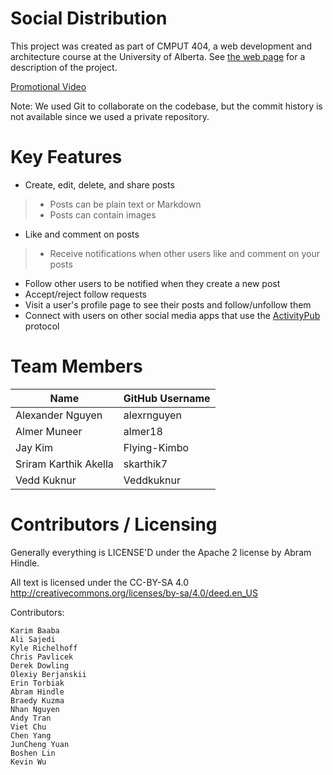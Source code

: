 Social Distribution
===================================

This project was created as part of CMPUT 404, a web development and architecture course at the University of Alberta. See [the web page](https://uofa-cmput404.github.io/general/project.html) for a description of the project.

[Promotional Video](https://www.youtube.com/watch?v=B8rOnldU0Zw)

Note: We used Git to collaborate on the codebase, but the commit history is not available since we used a private repository.

Key Features
============

- Create, edit, delete, and share posts
> - Posts can be plain text or Markdown
> - Posts can contain images
- Like and comment on posts
> - Receive notifications when other users like and comment on your posts
- Follow other users to be notified when they create a new post
- Accept/reject follow requests
- Visit a user's profile page to see their posts and follow/unfollow them
- Connect with users on other social media apps that use the [ActivityPub](https://www.w3.org/TR/activitypub/) protocol

Team Members
============

| Name | GitHub Username |
| -------- | -------- |
| Alexander Nguyen | alexrnguyen |
| Almer Muneer | almer18 |
| Jay Kim | Flying-Kimbo |
| Sriram Karthik Akella | skarthik7 |
| Vedd Kuknur | Veddkuknur |

Contributors / Licensing
========================

Generally everything is LICENSE'D under the Apache 2 license by Abram Hindle.

All text is licensed under the CC-BY-SA 4.0 http://creativecommons.org/licenses/by-sa/4.0/deed.en_US

Contributors:

    Karim Baaba
    Ali Sajedi
    Kyle Richelhoff
    Chris Pavlicek
    Derek Dowling
    Olexiy Berjanskii
    Erin Torbiak
    Abram Hindle
    Braedy Kuzma
    Nhan Nguyen 
    Andy Tran
    Viet Chu
    Chen Yang
    JunCheng Yuan
    Boshen Lin
    Kevin Wu
